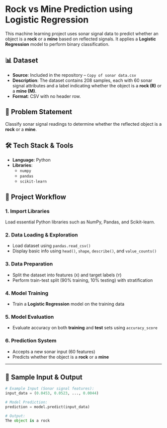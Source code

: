# Rock vs Mine Prediction using Logistic Regression

This machine learning project uses sonar signal data to predict whether an object is a **rock** or a **mine** based on reflected signals. It applies a **Logistic Regression** model to perform binary classification.



## 📊 Dataset

- **Source**: Included in the repository – `Copy of sonar data.csv`
- **Description**: The dataset contains 208 samples, each with 60 sonar signal attributes and a label indicating whether the object is a **rock (R)** or a **mine (M)**.
- **Format**: CSV with no header row.



## 🧠 Problem Statement

Classify sonar signal readings to determine whether the reflected object is a **rock** or a **mine**.



## 🛠️ Tech Stack & Tools

- **Language**: Python
- **Libraries**:
  - `numpy`
  - `pandas`
  - `scikit-learn`



## 🚀 Project Workflow

### 1. Import Libraries

Load essential Python libraries such as NumPy, Pandas, and Scikit-learn.

### 2. Data Loading & Exploration

- Load dataset using `pandas.read_csv()`
- Display basic info using `head()`, `shape`, `describe()`, and `value_counts()`

### 3. Data Preparation

- Split the dataset into features (`X`) and target labels (`Y`)
- Perform train-test split (90% training, 10% testing) with stratification

### 4. Model Training

- Train a **Logistic Regression** model on the training data

### 5. Model Evaluation

- Evaluate accuracy on both **training** and **test** sets using `accuracy_score`

### 6. Prediction System

- Accepts a new sonar input (60 features)
- Predicts whether the object is a **rock** or a **mine**

---

## 🧪 Sample Input & Output

```python
# Example Input (Sonar signal features):
input_data = (0.0453, 0.0523, ..., 0.0044)

# Model Prediction:
prediction = model.predict(input_data)

# Output:
The object is a rock
